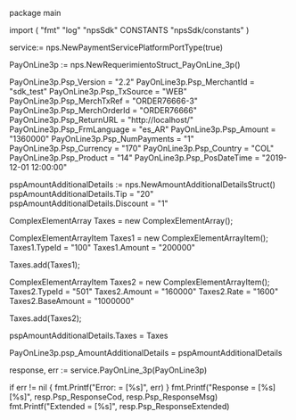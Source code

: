 package main

import (
        "fmt"
        "log"
        "npsSdk"
        CONSTANTS "npsSdk/constants"
)

service:= nps.NewPaymentServicePlatformPortType(true)

PayOnLine3p := nps.NewRequerimientoStruct_PayOnLine_3p()

PayOnLine3p.Psp_Version = "2.2"
PayOnLine3p.Psp_MerchantId = "sdk_test"
PayOnLine3p.Psp_TxSource = "WEB"
PayOnLine3p.Psp_MerchTxRef = "ORDER76666-3"
PayOnLine3p.Psp_MerchOrderId = "ORDER76666"
PayOnLine3p.Psp_ReturnURL = "http://localhost/"
PayOnLine3p.Psp_FrmLanguage = "es_AR"
PayOnLine3p.Psp_Amount = "1360000"
PayOnLine3p.Psp_NumPayments = "1"
PayOnLine3p.Psp_Currency = "170"
PayOnLine3p.Psp_Country = "COL"
PayOnLine3p.Psp_Product = "14"
PayOnLine3p.Psp_PosDateTime = "2019-12-01 12:00:00"

pspAmountAdditionalDetails := nps.NewAmountAdditionalDetailsStruct()
pspAmountAdditionalDetails.Tip = "20"
pspAmountAdditionalDetails.Discount = "1"

ComplexElementArray Taxes = new ComplexElementArray();

ComplexElementArrayItem Taxes1 = new ComplexElementArrayItem();
Taxes1.TypeId = "100"
Taxes1.Amount = "200000"

Taxes.add(Taxes1);

ComplexElementArrayItem Taxes2 = new ComplexElementArrayItem();
Taxes2.TypeId = "501"
Taxes2.Amount = "160000"
Taxes2.Rate = "1600"
Taxes2.BaseAmount = "1000000"

Taxes.add(Taxes2);

pspAmountAdditionalDetails.Taxes = Taxes

PayOnLine3p.psp_AmountAdditionalDetails = pspAmountAdditionalDetails

response, err := service.PayOnLine_3p(PayOnLine3p)

if err != nil {
    fmt.Printf("Error: = [%s]", err)
}
fmt.Printf("Response = [%s] [%s]", resp.Psp_ResponseCod, resp.Psp_ResponseMsg)
fmt.Printf("Extended = [%s]", resp.Psp_ResponseExtended)



